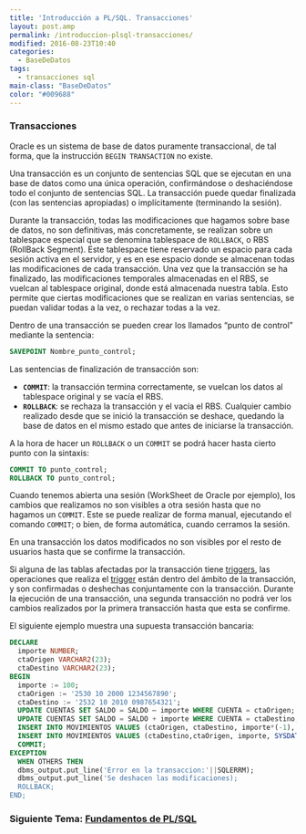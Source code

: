 ```yaml
---
title: 'Introducción a PL/SQL. Transacciones'
layout: post.amp
permalink: /introduccion-plsql-transacciones/
modified: 2016-08-23T10:40
categories:
  - BaseDeDatos
tags:
  - transacciones sql
main-class: "BaseDeDatos"
color: "#009688"
---
```


### Transacciones

Oracle es un sistema de base de datos puramente transaccional, de tal forma, que la instrucción `BEGIN TRANSACTION` no existe.

Una transacción es un conjunto de sentencias SQL que se ejecutan en una base de datos como una única operación, confirmándose o deshaciéndose todo el conjunto de sentencias SQL. La transacción puede quedar finalizada (con las sentencias apropiadas) o implícitamente (terminando la sesión).  

<!--ad-->

Durante la transacción, todas las modificaciones que hagamos sobre base de datos, no son definitivas, más concretamente, se realizan sobre un tablespace especial que se denomina tablespace de `ROLLBACK`, o RBS (RollBack Segment). Este tablespace tiene reservado un espacio para cada sesión activa en el servidor, y es en ese espacio donde se almacenan todas las modificaciones de cada transacción. Una vez que la transacción se ha finalizado, las modificaciones temporales almacenadas en el RBS, se vuelcan al tablespace original, donde está almacenada nuestra tabla. Esto permite que ciertas modificaciones que se realizan en varias sentencias, se puedan validar todas a la vez, o rechazar todas a la vez.

Dentro de una transacción se pueden crear los llamados “punto de control” mediante la sentencia:

```sql
SAVEPOINT Nombre_punto_control;
```

Las sentencias de finalización de transacción son:

* **`COMMIT`**: la transacción termina correctamente, se vuelcan los datos al tablespace original y se vacía el RBS.
* **`ROLLBACK`**: se rechaza la transacción y el vacía el RBS. Cualquier cambio realizado desde que se inició la transacción se deshace, quedando la base de datos en el mismo estado que antes de iniciarse la transacción.

A la hora de hacer un `ROLLBACK` o un `COMMIT` se podrá hacer hasta cierto punto con la sintaxis:

```sql
COMMIT TO punto_control;
ROLLBACK TO punto_control;
```

Cuando tenemos abierta una sesión (WorkSheet de Oracle por ejemplo), los cambios que realizamos no son visibles a otra sesión hasta que no hagamos un `COMMIT`. Este se puede realizar de forma manual, ejecutando el comando `COMMIT`; o bien, de forma automática, cuando cerramos la sesión.

En una transacción los datos modificados no son visibles por el resto de usuarios hasta que se confirme la transacción.

Si alguna de las tablas afectadas por la transacción tiene [triggers][1], las operaciones que realiza el [trigger][1] están dentro del ámbito de la transacción, y son confirmadas o deshechas conjuntamente con la transacción. Durante la ejecución de una transacción, una segunda transacción no podrá ver los cambios realizados por la primera transacción hasta que esta se confirme.

El siguiente ejemplo muestra una supuesta transacción bancaria:

```sql
DECLARE
  importe NUMBER;
  ctaOrigen VARCHAR2(23);
  ctaDestino VARCHAR2(23);
BEGIN
  importe := 100;
  ctaOrigen := '2530 10 2000 1234567890';
  ctaDestino := '2532 10 2010 0987654321';
  UPDATE CUENTAS SET SALDO = SALDO – importe WHERE CUENTA = ctaOrigen;
  UPDATE CUENTAS SET SALDO = SALDO + importe WHERE CUENTA = ctaDestino;
  INSERT INTO MOVIMIENTOS VALUES (ctaOrigen, ctaDestino, importe*(-1), SYSDATE);
  INSERT INTO MOVIMIENTOS VALUES (ctaDestino,ctaOrigen, importe, SYSDATE);
  COMMIT;
EXCEPTION
  WHEN OTHERS THEN
  dbms_output.put_line('Error en la transaccion:'||SQLERRM);
  dbms_output.put_line('Se deshacen las modificaciones);
  ROLLBACK;
END;
```

### Siguiente Tema: [Fundamentos de PL/SQL][2] 

 [1]: /plsql-disparadores-o-triggers/
 [2]: /fundamentos-de-plsql/
